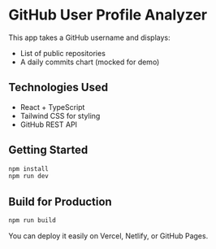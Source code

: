 # GitHub User Profile Analyzer

This app takes a GitHub username and displays:
- List of public repositories
- A daily commits chart (mocked for demo)

## Technologies Used
- React + TypeScript
- Tailwind CSS for styling
- GitHub REST API

## Getting Started

```bash
npm install
npm run dev
```

## Build for Production
```bash
npm run build
```

You can deploy it easily on Vercel, Netlify, or GitHub Pages.